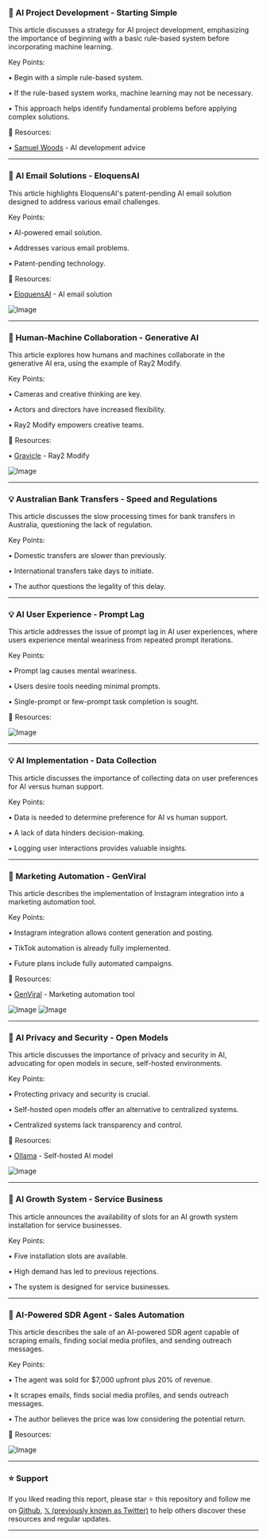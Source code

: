 ### 🤖 AI Project Development - Starting Simple

This article discusses a strategy for AI project development, emphasizing the importance of beginning with a basic rule-based system before incorporating machine learning.

Key Points:

• Begin with a simple rule-based system.


• If the rule-based system works, machine learning may not be necessary.


• This approach helps identify fundamental problems before applying complex solutions.


🔗 Resources:

• [Samuel Woods](https://x.com/samuelwoods_) -  AI development advice


---
### 🚀 AI Email Solutions - EloquensAI

This article highlights EloquensAI's patent-pending AI email solution designed to address various email challenges.

Key Points:

•  AI-powered email solution.


• Addresses various email problems.


• Patent-pending technology.



🔗 Resources:

• [EloquensAI](https://x.com/EloquensAI) - AI email solution

![Image](https://pbs.twimg.com/amplify_video_thumb/1929566969344479233/img/9y_0-cfyp3BndeEK.jpg)

---
### 🤖 Human-Machine Collaboration - Generative AI

This article explores how humans and machines collaborate in the generative AI era, using the example of Ray2 Modify.

Key Points:

•  Cameras and creative thinking are key.


•  Actors and directors have increased flexibility.


•  Ray2 Modify empowers creative teams.


🔗 Resources:

• [Gravicle](https://x.com/gravicle) - Ray2 Modify


![Image](https://pbs.twimg.com/amplify_video_thumb/1930270281915932672/img/6-bZnEwUE_EFwLii?format=jpg&name=240x240)

---
### 💡 Australian Bank Transfers - Speed and Regulations

This article discusses the slow processing times for bank transfers in Australia, questioning the lack of regulation.

Key Points:

• Domestic transfers are slower than previously.


• International transfers take days to initiate.


•  The author questions the legality of this delay.


---
### 💡 AI User Experience - Prompt Lag

This article addresses the issue of prompt lag in AI user experiences, where users experience mental weariness from repeated prompt iterations.

Key Points:

• Prompt lag causes mental weariness.


• Users desire tools needing minimal prompts.


•  Single-prompt or few-prompt task completion is sought.


🔗 Resources:


![Image](https://pbs.twimg.com/amplify_video_thumb/1929872608243204096/img/hsyDpSD3bI3sgMkE.jpg)

---
### 💡 AI Implementation - Data Collection

This article discusses the importance of collecting data on user preferences for AI versus human support.

Key Points:

•  Data is needed to determine preference for AI vs human support.


•  A lack of data hinders decision-making.


•  Logging user interactions provides valuable insights.


---
### 🚀 Marketing Automation - GenViral

This article describes the implementation of Instagram integration into a marketing automation tool.

Key Points:

• Instagram integration allows content generation and posting.


• TikTok automation is already fully implemented.


• Future plans include fully automated campaigns.


🔗 Resources:

• [GenViral](https://x.com/genviral_) - Marketing automation tool

![Image](https://pbs.twimg.com/media/GsmapewasAEGlj2?format=jpg&name=small)
![Image](https://pbs.twimg.com/amplify_video_thumb/1928007306425274368/img/jEJW8m7kSLYLZSe1?format=jpg&name=240x240)

---
### 🤖 AI Privacy and Security - Open Models

This article discusses the importance of privacy and security in AI, advocating for open models in secure, self-hosted environments.

Key Points:

• Protecting privacy and security is crucial.


• Self-hosted open models offer an alternative to centralized systems.


•  Centralized systems lack transparency and control.


🔗 Resources:

• [Ollama](https://x.com/ollama) - Self-hosted AI model


![Image](https://pbs.twimg.com/media/GsiANKRWkAEhmK2?format=jpg&name=small)

---
### 🚀 AI Growth System - Service Business

This article announces the availability of slots for an AI growth system installation for service businesses.

Key Points:

• Five installation slots are available.


•  High demand has led to previous rejections.


•  The system is designed for service businesses.



---
### 🚀 AI-Powered SDR Agent - Sales Automation

This article describes the sale of an AI-powered SDR agent capable of scraping emails, finding social media profiles, and sending outreach messages.

Key Points:

•  The agent was sold for $7,000 upfront plus 20% of revenue.


• It scrapes emails, finds social media profiles, and sends outreach messages.


•  The author believes the price was low considering the potential return.



🔗 Resources:


![Image](https://pbs.twimg.com/media/Gslc5sxW8AAn0sc?format=jpg&name=small)


---

### ⭐️ Support

If you liked reading this report, please star ⭐️ this repository and follow me on [Github](https://github.com/Drix10), [𝕏 (previously known as Twitter)](https://x.com/DRIX_10_) to help others discover these resources and regular updates.

---